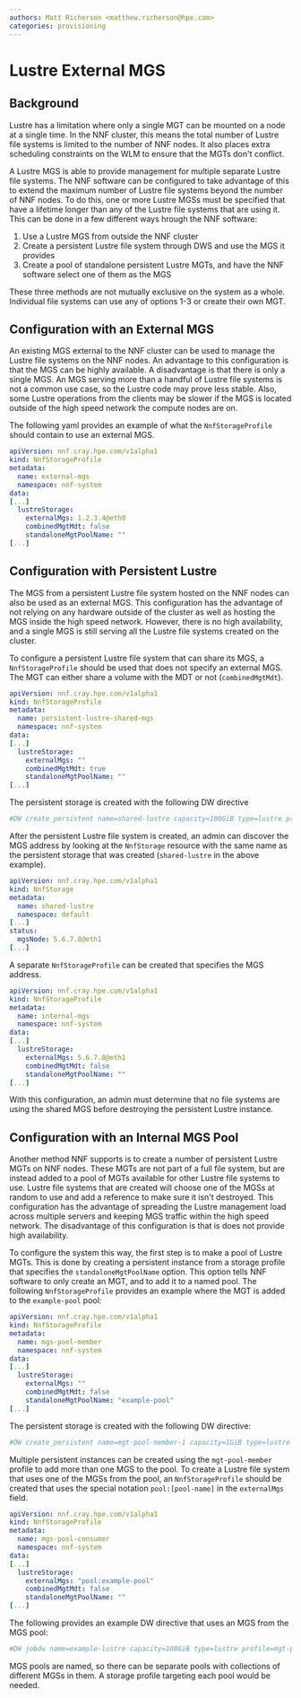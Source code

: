 ```yaml
---
authors: Matt Richerson <matthew.richerson@hpe.com>
categories: provisioning
---
```


# Lustre External MGS

## Background

Lustre has a limitation where only a single MGT can be mounted on a node at a single time. In the NNF cluster, this means the total number of Lustre file systems is limited to the number of NNF nodes. It also places extra scheduling constraints on the WLM to ensure that the MGTs don't conflict.

A Lustre MGS is able to provide management for multiple separate Lustre file systems. The NNF software can be configured to take advantage of this to extend the maximum number of Lustre file systems beyond the number of NNF nodes. To do this, one or more Lustre MGSs must be specified that have a lifetime longer than any of the Lustre file systems that are using it. This can be done in a few different ways hrough the NNF software:

1. Use a Lustre MGS from outside the NNF cluster
2. Create a persistent Lustre file system through DWS and use the MGS it provides
3. Create a pool of standalone persistent Lustre MGTs, and have the NNF software select one of them as the MGS

These three methods are not mutually exclusive on the system as a whole. Individual file systems can use any of options 1-3 or create their own MGT.

## Configuration with an External MGS

An existing MGS external to the NNF cluster can be used to manage the Lustre file systems on the NNF nodes. An advantage to this configuration is that the MGS can be highly available. A disadvantage is that there is only a single MGS. An MGS serving more than a handful of Lustre file systems is not a common use case, so the Lustre code may prove less stable. Also, some Lustre operations from the clients may be slower if the MGS is located outside of the high speed network the compute nodes are on.

The following yaml provides an example of what the `NnfStorageProfile` should contain to use an external MGS.

```yaml
apiVersion: nnf.cray.hpe.com/v1alpha1
kind: NnfStorageProfile
metadata:
  name: external-mgs
  namespace: nnf-system
data:
[...]
  lustreStorage:
    externalMgs: 1.2.3.4@eth0
    combinedMgtMdt: false
    standaloneMgtPoolName: ""
[...]
```

## Configuration with Persistent Lustre

The MGS from a persistent Lustre file system hosted on the NNF nodes can also be used as an external MGS. This configuration has the advantage of not relying on any hardware outside of the cluster as well as hosting the MGS inside the high speed network. However, there is no high availability, and a single MGS is still serving all the Lustre file systems created on the cluster.

To configure a persistent Lustre file system that can share its MGS, a `NnfStorageProfile` should be used that does not specify an external MGS. The MGT can either share a volume with the MDT or not (`combinedMgtMdt`).

```yaml
apiVersion: nnf.cray.hpe.com/v1alpha1
kind: NnfStorageProfile
metadata:
  name: persistent-lustre-shared-mgs
  namespace: nnf-system
data:
[...]
  lustreStorage:
    externalMgs: ""
    combinedMgtMdt: true
    standaloneMgtPoolName: ""
[...]
```

The persistent storage is created with the following DW directive

```bash
#DW create_persistent name=shared-lustre capacity=100GiB type=lustre profile=persistent-lustre-shared-mgs
```

After the persistent Lustre file system is created, an admin can discover the MGS address by looking at the `NnfStorage` resource with the same name as the persistent storage that was created (`shared-lustre` in the above example).

```yaml
apiVersion: nnf.cray.hpe.com/v1alpha1
kind: NnfStorage
metadata:
  name: shared-lustre
  namespace: default
[...]
status:
  mgsNode: 5.6.7.8@eth1
[...]
```

A separate `NnfStorageProfile` can be created that specifies the MGS address.

```yaml
apiVersion: nnf.cray.hpe.com/v1alpha1
kind: NnfStorageProfile
metadata:
  name: internal-mgs
  namespace: nnf-system
data:
[...]
  lustreStorage:
    externalMgs: 5.6.7.8@eth1
    combinedMgtMdt: false
    standaloneMgtPoolName: ""
[...]
```

With this configuration, an admin must determine that no file systems are using the shared MGS before destroying the persistent Lustre instance.

## Configuration with an Internal MGS Pool

Another method NNF supports is to create a number of persistent Lustre MGTs on NNF nodes. These MGTs are not part of a full file system, but are instead added to a pool of MGTs available for other Lustre file systems to use. Lustre file systems that are created will choose one of the MGSs at random to use and add a reference to make sure it isn't destroyed. This configuration has the advantage of spreading the Lustre management load across multiple servers and keeping MGS traffic within the high speed network. The disadvantage of this configuration is that is does not provide high availability.

To configure the system this way, the first step is to make a pool of Lustre MGTs. This is done by creating a persistent instance from a storage profile that specifies the `standaloneMgtPoolName` option. This option tells NNF software to only create an MGT, and to add it to a named pool. The following `NnfStorageProfile` provides an example where the MGT is added to the `example-pool` pool:

```yaml
apiVersion: nnf.cray.hpe.com/v1alpha1
kind: NnfStorageProfile
metadata:
  name: mgs-pool-member
  namespace: nnf-system
data:
[...]
  lustreStorage:
    externalMgs: ""
    combinedMgtMdt: false
    standaloneMgtPoolName: "example-pool"
[...]
```

The persistent storage is created with the following DW directive:

```bash
#DW create_persistent name=mgt-pool-member-1 capacity=1GiB type=lustre profile=mgt-pool-member
```

Multiple persistent instances can be created using the `mgt-pool-member` profile to add more than one MGS to the pool. To create a Lustre file system that uses one of the MGSs from the pool, an `NnfStorageProfile` should be created that uses the special notation `pool:[pool-name]` in the `externalMgs` field.

```yaml
apiVersion: nnf.cray.hpe.com/v1alpha1
kind: NnfStorageProfile
metadata:
  name: mgs-pool-consumer
  namespace: nnf-system
data:
[...]
  lustreStorage:
    externalMgs: "pool:example-pool"
    combinedMgtMdt: false
    standaloneMgtPoolName: ""
[...]
```

The following provides an example DW directive that uses an MGS from the MGS pool:

```bash
#DW jobdw name=example-lustre capacity=100GiB type=lustre profile=mgt-pool-consumer
```

MGS pools are named, so there can be separate pools with collections of different MGSs in them. A storage profile targeting each pool would be needed.